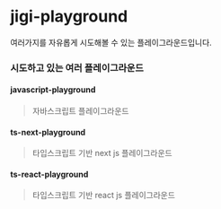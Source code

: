 # jigi-playground

여러가지를 자유롭게 시도해볼 수 있는 플레이그라운드입니다.

### 시도하고 있는 여러 플레이그라운드

#### javascript-playground

> 자바스크립트 플레이그라운드

#### ts-next-playground

> 타입스크립트 기반 next js 플레이그라운드

#### ts-react-playground

> 타입스크립트 기반 react js 플레이그라운드
